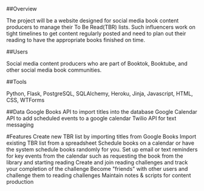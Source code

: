 ##Overview

The project will be a website designed for social media book content producers to manage their To Be Read(TBR) lists. Such influencers work on tight timelines to get content regularly posted and need to plan out their reading to have the appropriate books finished on time. 

##Users

Social media content producers who are part of Booktok, Booktube, and other social media book communities. 

##Tools

Python, Flask, PostgreSQL, SQLAlchemy, Heroku, Jinja, Javascript, HTML, CSS, WTForms

##Data
Google Books API to import titles into the database
Google Calendar API to add scheduled events to a google calendar
Twilio API for text messaging

#Features
Create new TBR list by importing titles from Google Books
Import existing TBR list from a spreadsheet
Schedule books on a calendar or have the system schedule books randomly for you. 
Set up email or text reminders for key events from the calendar such as requesting the book from the library and starting reading
Create and join reading challenges and track your completion of the challenge
Become "friends" with other users and challenge them to reading challenges
Maintain notes & scripts for content production


